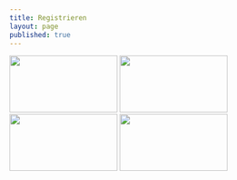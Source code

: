 ```yaml
---
title: Registrieren
layout: page
published: true
---
```


<div class="block" style="margin-top: 1em">
  <img src="/assets/images/handy.svg" width="190" height="100" />
  <img src="/assets/images/box.svg" width="190" height="100" />
  <img src="/assets/images/spritze.svg" width="190" height="100" />
  <img src="/assets/images/brief.svg" width="190" height="100" />
</div>
<p></p>
<!--
<div align="center">
<b>Bitte wundere Dich nicht, dass Du für die Registrierung auf eine andere Webseite weitergeleitet wirst. Wir benutzen für die Registrierung einfach ein anderes System.</b>
<p></p>
</div>

<a href="https://myosd.megx.net/2016/registration.html"><img src="/assets/images/Hier_geht_es_zur_Registrierung.jpg" width="300" height="116" alt="MyOSD 2016 Registrierung" /></a>
-->

# Es tut uns Leid

<b>Derzeit ist keine MyOSD Registrierung möglich, da das System gerade überarbeitet wird. Versuch es bitte Ab Freitag nochmal.</b>

<img src="http://destinyblog.de/wp-content/uploads/2015/07/wpid-warnschilder_mit_text_wartungsarbeiten_33.jpg">

